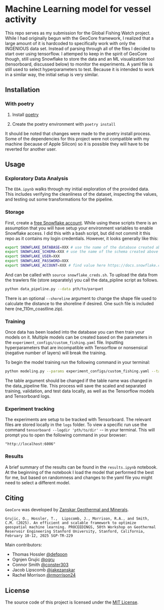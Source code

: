 # Machine Learning model for vessel activity

This repo serves as my submission for the Global Fishing Watch project. While I had originally begun with the GeoCore framework, I realized that a large amount of it is hardcoded to specifically work with only the INGENIOUS data set. Instead of parsing through all of the files I decided to start over using tensorflow. I attemped to keep in the spirit of GeoCore though, still using Snowflake to store the data and an ML visualization tool (tensorboard, discussed below) to monitor the experiments. A yaml file is still used to select hyperparameters to test. Because it is intended to work in a similar way, the initial setup is very similar.

## Installation
### With poetry

1. Install [poetry](https://python-poetry.org/docs/#installation)

2. Create the poetry environment with `poetry install`

It should be noted that changes were made to the poetry install process. Some of the dependencies for this project were not compatible with my machine (because of Apple Silicon) so it is possible they will have to be reverted for another user.

## Usage
### Exploratory Data Analysis

The `EDA.ipynb` walks through my initial exploration of the provided data. This includes verifying the cleanliness of the dataset, inspecting the values, and testing out some transformations for the pipeline.

### Storage
First, create a [free Snowflake account](https://signup.snowflake.com/). While using these scripts there is an assumption that you will have setup your environment variables to enable Snowflake access. I did this with a bash script, but did not commit it this repo as it contains my login credentials. However, it looks generally like this:

```bash
export SNOWFLAKE_DATABASE=XXX # use the name of the database created above
export SNOWFLAKE_SCHEMA=XXX # use the name of the schema created above
export SNOWFLAKE_USER=XXX
export SNOWFLAKE_PASSWORD=XXX
export SNOWFLAKE_ACCOUNT=XXX # find value here https://docs.snowflake.com/en/user-guide/gen-conn-config#using-sql-statements-to-find-your-account-identifier
```

And can be called with `source snowflake_creds.sh`. To upload the data from the trawlers file (store separately) you call the data_pipline script as follows.

```bash
python data_pipeline.py --data pth/to/parquet
```

There is an optional `--shoreline` argument to change the shape file used to calculate the distance to the shoreline if desired. One such file is included here (ne_110m_coastline.zip).

### Training
Once data has been loaded into the database you can then train your models on it. Multiple models can be created based on the parameters in the `experiment_configs/custom_fishing.yaml` file. Inputting hyperparameters that are incompatible with Tensorflow or nonsensical (negative number of layers) will break the training. 

To begin the model training run the following command in your terminal:
```bash
python modeling.py --params experiment_configs/custom_fishing.yaml --table fishing_raw_data
```

The table argument should be changed if the table name was changed in the data_pipeline file. This process will save the scaled and separated training, validation, and test data locally, as well as the Tensorflow models and Tensorboard logs.

### Experiment tracking
The experiments are setup to be tracked with Tensorboard. The relevant files are stored locally in the `logs` folder. To view a specific run use the command `tensorboard --logdir 'pth/to/dir'` -- in your terminal. This will prompt you to open the following command in your browser:

```
"http://localhost:6006"
```

### Results

A brief summary of the results can be found in the `results.ipynb` notebook. At the beginning of the notebook I load the model that performed the best for me, but based on randomness and changes to the yaml file you might need to select a different model.

## Citing
`GeoCore` was developed by [Zanskar Geothermal and Minerals](https://www.zanskar.com/).

`Grujic, O., Hossler, T.,  Lipscomb, J., Morrison, R.A., and Smith, C.M. (2025). An efficient and scalable framework to optimize geospatial machine learning. PROCEEDINGS, 50th Workshop on Geothermal Reservoir Engineering Stanford University, Stanford, California, February 10-12, 2025 SGP-TR-229`

Main contributors:

* Thomas Hossler [@defqoon](https://github.com/defqoon)
* Ognjen Grujic [@ogru](https://github.com/ogru)
* Connor Smith [@conster303](https://github.com/conster303)
* Jacob Lipscomb [@jakezanskar](https://github.com/jakezanskar)
* Rachel Morrison  [@rmorrison24](https://github.com/rmorrison24)


## License
The source code of this project is licensed under the [MIT License](https://opensource.org/license/mit). 
